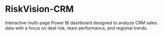 # RiskVision-CRM
Interactive multi-page Power BI dashboard designed to analyze CRM sales data with a focus on deal risk, team performance, and regional trends.
